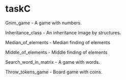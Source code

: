 # taskC
Gnim_game - A game with numbers.

Inheritance_class - An inheritance image by structures.

Median_of_elements - Median finding of elements

Middle_of_elements - Middle finding of elements

Search_word_in_matrix - A game with words.

Throw_tokens_game - Board game with coins.
